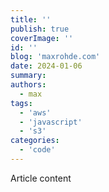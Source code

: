 ```yaml
---
title: ''
publish: true
coverImage: ''
id: ''
blog: 'maxrohde.com'
date: 2024-01-06
summary: 
authors:
  - max
tags:
  - 'aws'
  - 'javascript'
  - 's3'
categories:
  - 'code'
---
```


Article content

